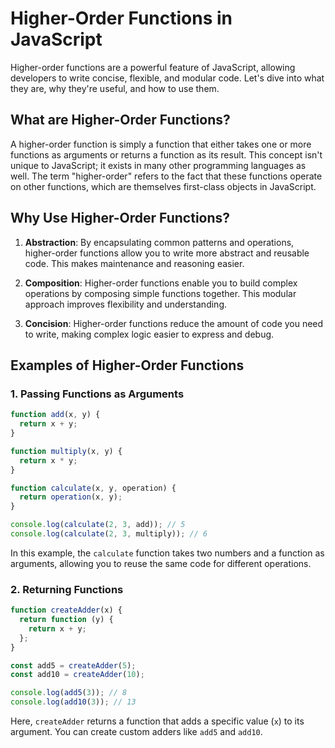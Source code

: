 # Higher-Order Functions in JavaScript

Higher-order functions are a powerful feature of JavaScript, allowing developers to write concise, flexible, and modular code. Let's dive into what they are, why they're useful, and how to use them.

## What are Higher-Order Functions?

A higher-order function is simply a function that either takes one or more functions as arguments or returns a function as its result. This concept isn't unique to JavaScript; it exists in many other programming languages as well. The term "higher-order" refers to the fact that these functions operate on other functions, which are themselves first-class objects in JavaScript.

## Why Use Higher-Order Functions?

1. **Abstraction**: By encapsulating common patterns and operations, higher-order functions allow you to write more abstract and reusable code. This makes maintenance and reasoning easier.

2. **Composition**: Higher-order functions enable you to build complex operations by composing simple functions together. This modular approach improves flexibility and understanding.

3. **Concision**: Higher-order functions reduce the amount of code you need to write, making complex logic easier to express and debug.

## Examples of Higher-Order Functions

### 1. Passing Functions as Arguments

```javascript
function add(x, y) {
  return x + y;
}

function multiply(x, y) {
  return x * y;
}

function calculate(x, y, operation) {
  return operation(x, y);
}

console.log(calculate(2, 3, add)); // 5
console.log(calculate(2, 3, multiply)); // 6
```

In this example, the `calculate` function takes two numbers and a function as arguments, allowing you to reuse the same code for different operations.

### 2. Returning Functions

```javascript
function createAdder(x) {
  return function (y) {
    return x + y;
  };
}

const add5 = createAdder(5);
const add10 = createAdder(10);

console.log(add5(3)); // 8
console.log(add10(3)); // 13
```

Here, `createAdder` returns a function that adds a specific value (`x`) to its argument. You can create custom adders like `add5` and `add10`.
